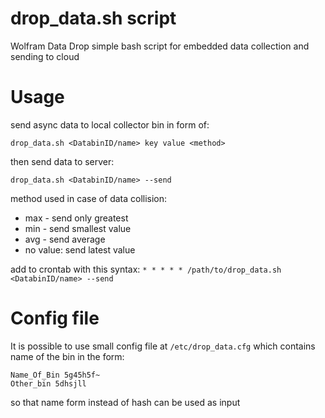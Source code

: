 # drop_data.sh script
Wolfram Data Drop simple bash script for embedded data collection and sending to cloud

# Usage
send async data to local collector bin in form of:
```
drop_data.sh <DatabinID/name> key value <method> 
```
then send data to server:
```
drop_data.sh <DatabinID/name> --send 
```
method used in case of data collision:
  - max - send only greatest
  - min - send smallest value
  - avg - send average
  - no value: send latest value

add to crontab with this syntax: `* * * * * /path/to/drop_data.sh <DatabinID/name> --send`

# Config file
It is possible to use small config file at `/etc/drop_data.cfg` which contains name of the bin in the form:
```
Name_Of_Bin 5g45h5f~
Other_bin 5dhsjll
```
so that name form instead of hash can be used as input
